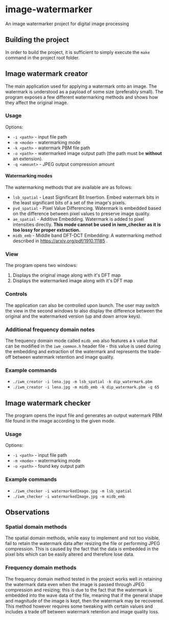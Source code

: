 # image-watermarker
An image watermarker project for digital image processing

## Building the project

In order to build the project, it is sufficient to simply execute the `make` command in the project root folder.


## Image watermark creator

The main application used for applying a watermark onto an image. The watermark is understood as a payload of some size (preferably small). The program exposes a few different watermarking methods and shows how they affect the original image.

### Usage

Options:
- `-i <path>` - input file path
- `-m <mode>` - watermarking mode
- `-k <path>` - watermark PBM file path
- `-o <path>` - watermarked image output path (the path must be **without** an extension).
- `-q <amount>` - JPEG output compression amount

#### Watermarking modes

The watermarking methods that are available are as follows:

- `lsb_spatial` - Least Significant Bit Insertion. Embed watermark bits in the least significant bits of a set of the image's pixels.
- `pvd_spatial` - Pixel Value Differencing. Watermark is embedded based on the difference between pixel values to preserve image quality.
- `ae_spatial` - Additive Embedding. Watermark is added to pixel intensities directly. **This mode cannot be used in iwm_checker as it is too lossy for proper extraction.**
- `midb_emb` - Middle band DFT-DCT Embedding: A watermarking method described in https://arxiv.org/pdf/1910.11185 .

### View

The program opens two windows:
1. Displays the original image along with it's DFT map
2. Displays the watermarked image along with it's DFT map

### Controls

The application can also be controlled upon launch. The user may switch the view in the second windows to also display the difference between the original and the watermarked version (up and down arrow keys).

### Additional frequency domain notes

The frequency domain mode called `midb_emb` also features a `k` value that can be modified in the `iwm_common.h` header file - this value is used during the embedding and extraction of the watermark and represents the trade-off between watermark retention and image quality.

### Example commands

- `./iwm_creator -i lena.jpg -m lsb_spatial -k dip_watermark.pbm`
- `./iwm_creator -i lena.jpg -m midb_emb -k dip_watermark.pbm -q 65`

## Image watermark checker

The program opens the input file and generates an output watermark PBM file found in the image according to the given mode.

### Usage

Options:
- `-i <path>` - input file path
- `-m <mode>` - watermarking mode
- `-o <path>` - found key output path

### Example commands

- `./iwm_checker -i watermarkedImage.jpg -m lsb_spatial`
- `./iwm_checker -i watermarkedImage.jpg -m midb_emb`

## Observations

### Spatial domain methods

The spatial domain methods, while easy to implement and not too visible, fail to retain the watermark data after resizing the file or performing JPEG compression. This is caused by the fact that the data is embedded in the pixel bits which can be easily altered and therefore lose data.

### Frequency domain methods

The frequency domain method tested in the project works well in retaining the watermark data even when the image is passed through JPEG compression and resizing; this is due to the fact that the watermark is embedded into the wave data of the file, meaning that if the general shape and magnitude of the image is kept, then the watermark may be recovered. This method however requires some tweaking with certain values and includes a trade off between watermark retention and image quality loss.

